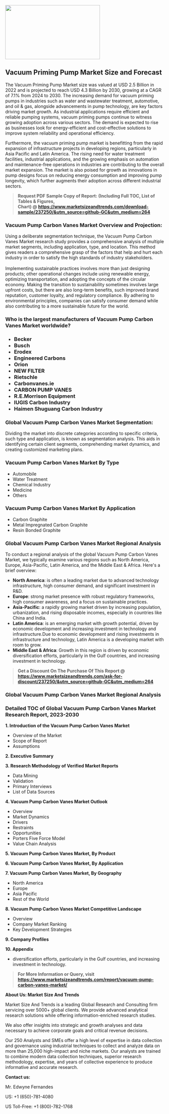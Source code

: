 <p><img class="alignnone size-medium wp-image-20088" src="https://ffe5etoiles.com/wp-content/uploads/2024/12/MST1-300x171.png" alt="" width="300" height="171" /></p><h2>Vacuum Priming Pump Market Size and Forecast</h2><p>The Vacuum Priming Pump Market size was valued at USD 2.5 Billion in 2022 and is projected to reach USD 4.3 Billion by 2030, growing at a CAGR of 7.1% from 2024 to 2030. The increasing demand for vacuum priming pumps in industries such as water and wastewater treatment, automotive, and oil & gas, alongside advancements in pump technology, are key factors driving market growth. As industrial applications require efficient and reliable pumping systems, vacuum priming pumps continue to witness growing adoption across various sectors. The demand is expected to rise as businesses look for energy-efficient and cost-effective solutions to improve system reliability and operational efficiency.</p><p>Furthermore, the vacuum priming pump market is benefitting from the rapid expansion of infrastructure projects in developing regions, particularly in Asia Pacific and Latin America. The rising need for water treatment facilities, industrial applications, and the growing emphasis on automation and maintenance-free operations in industries are contributing to the overall market expansion. The market is also poised for growth as innovations in pump designs focus on reducing energy consumption and improving pump longevity, which further augments their adoption across different industrial sectors.</p></p><blockquote id="" class=""><strong>Request PDF Sample Copy of Report: (Including Full TOC, List of Tables &amp; Figures, Chart)&nbsp;@&nbsp;<strong><a href="https://www.marketsizeandtrends.com/download-sample/237250/&utm_source=github-GC&utm_medium=264" target="_blank">https://www.marketsizeandtrends.com/download-sample/237250/&utm_source=github-GC&utm_medium=264</a></strong></strong></blockquote><h3 id="" class="">Vacuum Pump Carbon Vanes Market&nbsp;Overview and Projection:</h3><p id="" class="">Using a deliberate segmentation technique, the Vacuum Pump Carbon Vanes Market research study provides a comprehensive analysis of multiple market segments, including application, type, and location. This method gives readers a comprehensive grasp of the factors that help and hurt each industry in order to satisfy the high standards of industry stakeholders. <br /> <br />Implementing sustainable practices involves more than just designing products; other operational changes include using renewable energy, optimizing transportation, and adopting the concepts of the circular economy. Making the transition to sustainability sometimes involves large upfront costs, but there are also long-term benefits, such improved brand reputation, customer loyalty, and regulatory compliance. By adhering to environmental principles, companies can satisfy consumer demand while also contributing to a more sustainable future for the world.</p><h3 id="" class="">Who is the largest manufacturers of&nbsp;Vacuum Pump Carbon Vanes Market worldwide?</h3><h3 class=""><p><ul><li>Becker </li><li> Busch </li><li> Erodex </li><li> Engineered Carbons </li><li> Orion </li><li> NEW FILTER </li><li> Rietschle </li><li> Carbonvanes.ie </li><li> CARBON PUMP VANES </li><li> R.E.Morrison Equipment </li><li> IUGIS Carbon Industry </li><li> Haimen Shuguang Carbon Industry</li></ul></p></h3><h3 id="" class="">Global&nbsp;Vacuum Pump Carbon Vanes Market Segmentation:</h3><p id="" class="">Dividing the market into discrete categories according to specific criteria, such type and application, is known as segmentation analysis. This aids in identifying certain client segments, comprehending market dynamics, and creating customized marketing plans.</p><h3 id="" class="">Vacuum Pump Carbon Vanes Market&nbsp;By Type</h3><p><p><ul><li>Automobile</li><li> Water Treatment</li><li> Chemical Industry</li><li> Medicine</li><li> Others</p></li></ul></p></p><h3 id="" class="">Vacuum Pump Carbon Vanes Market&nbsp;By Application</h3><p class=""><p><ul><li>Carbon Graphite</li><li> Metal Impregnated Carbon Graphite</li><li> Resin Bonded Graphite</li></ul></p></p><h3 id="" class="">Global Vacuum Pump Carbon Vanes Market Regional Analysis</h3><p id="" class="">To conduct a regional analysis of the global Vacuum Pump Carbon Vanes Market, we typically examine various regions such as North America, Europe, Asia-Pacific, Latin America, and the Middle East &amp; Africa. Here's a brief overview:</p><ul><li><strong>North America</strong>: is often a leading market due to advanced technology infrastructure, high consumer demand, and significant investment in R&amp;D.</li><li><strong>Europe</strong>: strong market presence with robust regulatory frameworks, high consumer awareness, and a focus on sustainable practices.</li><li><strong>Asia-Pacific</strong>: a rapidly growing market driven by increasing population, urbanization, and rising disposable incomes, especially in countries like China and India.</li><li><strong>Latin America</strong>: is an emerging market with growth potential, driven by economic development and increasing investment in technology and infrastructure.Due to economic development and rising investments in infrastructure and technology, Latin America is a developing market with room to grow.</li><li><strong>Middle East &amp; Africa</strong>: Growth in this region is driven by economic diversification efforts, particularly in the Gulf countries, and increasing investment in technology.</li></ul><blockquote id="" class=""><strong>Get a Discount On The Purchase Of This Report @ <strong><a href="https://www.marketsizeandtrends.com/ask-for-discount/237250/&utm_source=github-GC&utm_medium=264" target="_blank">https://www.marketsizeandtrends.com/ask-for-discount/237250/&utm_source=github-GC&utm_medium=264</a></strong></strong></blockquote><h3 id="" class="">Global Vacuum Pump Carbon Vanes Market Regional Analysis</h3><h3 id="" class="">Detailed TOC of Global Vacuum Pump Carbon Vanes Market Research Report, 2023-2030</h3><p id="" class=""><strong>1. Introduction of the Vacuum Pump Carbon Vanes Market</strong></p><ul><li>Overview of the Market</li><li>Scope of Report</li><li>Assumptions</li></ul><p id="" class=""><strong>2. Executive Summary</strong></p><p id="" class=""><strong>3. Research Methodology of Verified Market Reports</strong></p><ul><li>Data Mining</li><li>Validation</li><li>Primary Interviews</li><li>List of Data Sources</li></ul><p id="" class=""><strong>4. Vacuum Pump Carbon Vanes Market Outlook</strong></p><ul><li>Overview</li><li>Market Dynamics</li><li>Drivers</li><li>Restraints</li><li>Opportunities</li><li>Porters Five Force Model</li><li>Value Chain Analysis</li></ul><p id="" class=""><strong>5. Vacuum Pump Carbon Vanes Market, By Product</strong></p><p id="" class=""><strong>6. Vacuum Pump Carbon Vanes Market, By Application</strong></p><p id="" class=""><strong>7. Vacuum Pump Carbon Vanes Market, By Geography</strong></p><ul><li>North America</li><li>Europe</li><li>Asia Pacific</li><li>Rest of the World</li></ul><p id="" class=""><strong>8. Vacuum Pump Carbon Vanes Market Competitive Landscape</strong></p><ul><li>Overview</li><li>Company Market Ranking</li><li>Key Development Strategies</li></ul><p id="" class=""><strong>9. Company Profiles</strong></p><p id="" class=""><strong>10. Appendix</strong></p><ul><li>diversification efforts, particularly in the Gulf countries, and increasing investment in technology.</li></ul><blockquote id="" class=""><strong>For More Information or Query, visit <strong><strong><a href="https://www.marketsizeandtrends.com/report/vacuum-pump-carbon-vanes-market/" target="_blank">https://www.marketsizeandtrends.com/report/vacuum-pump-carbon-vanes-market/</a></strong></strong></strong></blockquote><p id="" class=""><strong>About Us: Market Size And Trends</strong></p><p id="" class="">Market Size And Trends is a leading Global Research and Consulting firm servicing over 5000+ global clients. We provide advanced analytical research solutions while offering information-enriched research studies.</p><p id="" class="">We also offer insights into strategic and growth analyses and data necessary to achieve corporate goals and critical revenue decisions.</p><p id="" class="">Our 250 Analysts and SMEs offer a high level of expertise in data collection and governance using industrial techniques to collect and analyze data on more than 25,000 high-impact and niche markets. Our analysts are trained to combine modern data collection techniques, superior research methodology, expertise, and years of collective experience to produce informative and accurate research.</p><p id="" class=""><strong>Contact us:</strong></p><p id="" class="">Mr. Edwyne Fernandes</p><p id="" class="">US: +1 (650)-781-4080</p><p id="" class="">US Toll-Free: +1 (800)-782-1768</p>
